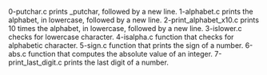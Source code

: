 0-putchar.c prints _putchar, followed by a new line.
1-alphabet.c  prints the alphabet, in lowercase, followed by a new line.
2-print_alphabet_x10.c prints 10 times the alphabet, in lowercase, followed by a new line.
3-islower.c  checks for lowercase character.
4-isalpha.c  function that checks for alphabetic character.
5-sign.c function that prints the sign of a number.
6-abs.c function that computes the absolute value of an integer.
7-print_last_digit.c prints the last digit of a number.
